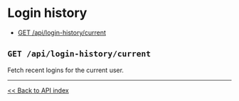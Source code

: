 # Login history

  - [GET /api/login-history/current](#get-apilogin-historycurrent)

## `GET /api/login-history/current`

Fetch recent logins for the current user.

---

[<< Back to API index](../api-documentation.md)